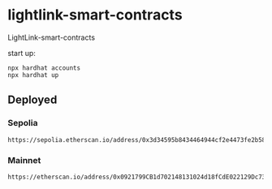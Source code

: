 # lightlink-smart-contracts
LightLink-smart-contracts

start up: 
```
npx hardhat accounts
npx hardhat up
```

## Deployed

### Sepolia

```
https://sepolia.etherscan.io/address/0x3d34595b8434464944cf2e4473fe2b588c609357
```

### Mainnet

```
https://etherscan.io/address/0x0921799CB1d702148131024d18fCdE022129Dc73#code
```